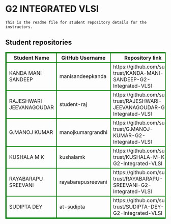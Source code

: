 # G2 INTEGRATED VLSI
    This is the readme file for student repository details for the instructors.
## Student repositories 
<table style="border : 2px solid green; width:100%;">
<tr >
<th style="border : 2px solid green;">Student Name</th>
<th style="border : 2px solid green;">GitHub Username</th>
<th style="border : 2px solid green;">Repository link</th>
</tr>
<tr style="border : 2px solid green;">
<td style="border : 2px solid green;">KANDA MANI SANDEEP</td> 

<td style="border : 2px solid green;">manisandeepkanda</td> 

<td style="border : 2px solid green;">https://github.com/sure-trust/KANDA-MANI-SANDEEP-G2-Integrated-VLSI</td> 
</tr>

<tr style="border : 2px solid green;">
<td style="border : 2px solid green;">RAJESHWARI JEEVANAGOUDAR</td> 

<td style="border : 2px solid green;">student-raj</td> 

<td style="border : 2px solid green;">https://github.com/sure-trust/RAJESHWARI-JEEVANAGOUDAR-G2-Integrated-VLSI</td> 
</tr>

<tr style="border : 2px solid green;">
<td style="border : 2px solid green;">G.MANOJ KUMAR</td> 

<td style="border : 2px solid green;">manojkumargrandhi</td> 

<td style="border : 2px solid green;">https://github.com/sure-trust/G.MANOJ-KUMAR-G2-Integrated-VLSI</td> 
</tr>

<tr style="border : 2px solid green;">
<td style="border : 2px solid green;">KUSHALA M K</td> 

<td style="border : 2px solid green;">kushalamk</td> 

<td style="border : 2px solid green;">https://github.com/sure-trust/KUSHALA-M-K-G2-Integrated-VLSI</td> 
</tr>

<tr style="border : 2px solid green;">
<td style="border : 2px solid green;">RAYABARAPU SREEVANI</td> 

<td style="border : 2px solid green;">rayabarapusreevani</td> 

<td style="border : 2px solid green;">https://github.com/sure-trust/RAYABARAPU-SREEVANI-G2-Integrated-VLSI</td> 
</tr>

<tr style="border : 2px solid green;">
<td style="border : 2px solid green;">SUDIPTA DEY</td> 

<td style="border : 2px solid green;">at-sudipta</td> 

<td style="border : 2px solid green;">https://github.com/sure-trust/SUDIPTA-DEY-G2-Integrated-VLSI</td> 
</tr>
